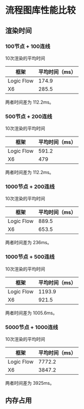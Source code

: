 # 流程图库性能比较

## 渲染时间

### 100节点 + 100连线

10次渲染的平均时间

| 框架 | 平均时间（ms）|
| - | - |
| Logic Flow | 174.9 |
| X6 | 285.5 |

两者时间差为 112.2ms。

### 500节点 + 200连线

10次渲染的平均时间

| 框架 | 平均时间（ms）|
| - | - |
| Logic Flow | 591.2 |
| X6 | 479 |

两者时间差为 112.2ms。

### 1000节点 + 200连线

10次渲染的平均时间

| 框架 | 平均时间（ms）|
| - | - |
| Logic Flow | 889.5 |
| X6 | 653.5 |

两者时间差为 236ms。

### 1000节点 + 500连线

10次渲染的平均时间

| 框架 | 平均时间（ms）|
| - | - |
| Logic Flow | 1193.9 |
| X6 | 921.5 |

两者时间差为 1005.6ms。

### 5000节点 + 1000连线

10次渲染的平均时间

| 框架 | 平均时间（ms）|
| - | - |
| Logic Flow | 7772.2 |
| X6 | 3847.2 |

两者时间差为 3925ms。

## 内存占用
